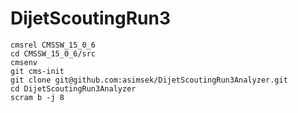 # DijetScoutingRun3






```
cmsrel CMSSW_15_0_6
cd CMSSW_15_0_6/src
cmsenv
git cms-init
git clone git@github.com:asimsek/DijetScoutingRun3Analyzer.git
cd DijetScoutingRun3Analyzer
scram b -j 8
```


